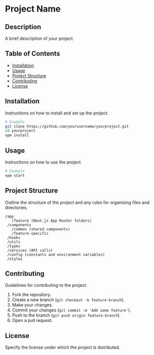 # Project Name

## Description
A brief description of your project.

## Table of Contents
- [Installation](#installation)
- [Usage](#usage)
- [Project Structure](#project-structure)
- [Contributing](#contributing)
- [License](#license)

## Installation
Instructions on how to install and set up the project.

```bash
# Example
git clone https://github.com/yourusername/yourproject.git
cd yourproject
npm install
```

## Usage
Instructions on how to use the project.

```bash
# Example
npm start
```

## Project Structure
Outline the structure of the project and any rules for organizing files and directories.

```
/app
   /feature (Next.js App Router folders)
 /components
   /common (shared components)
   /feature-specific
 /hooks
 /utils
 /types
 /services (API calls)
 /config (constants and environment variables)
 /styles
```

## Contributing
Guidelines for contributing to the project.

1. Fork the repository.
2. Create a new branch (`git checkout -b feature-branch`).
3. Make your changes.
4. Commit your changes (`git commit -m 'Add some feature'`).
5. Push to the branch (`git push origin feature-branch`).
6. Open a pull request.

## License
Specify the license under which the project is distributed.
